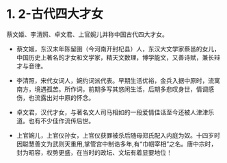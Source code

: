 # 1. 2-古代四大才女

蔡文姬、李清照、卓文君、上官婉儿并称中国古代四大才女。

* 蔡文姬，东汉末年陈留圉（今河南开封杞县）人，东汉大文学家蔡邕的女儿，中国历史上著名的才女和文学家，精天文数理，博学能文，又善诗赋，兼长辩才与音律。

* 李清照，宋代女词人，婉约词派代表。早期生活优裕，金兵入据中原时，流寓南方，境遇孤苦。所作词，前期多写其悠闲生活，后期多悲叹身世，情调感伤，也流露出对中原的怀念。

* 卓文君，汉代才女，与著名文人司马相如的一段爱情佳话至今还被人津津乐道。也有不少佳作流传后世。

* 上官婉儿，上官仪孙女，上官仪获罪被杀后随母郑氏配入内庭为奴。十四岁时因聪慧善文为武则天重用,掌管宫中制诰多年,有“巾帼宰相”之名。唐中宗时，封为昭容，权势更盛，在当时的政坛、文坛有着显要地位！